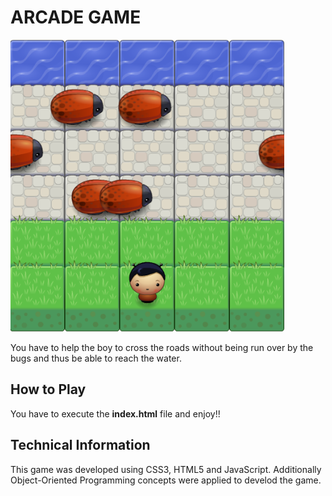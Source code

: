 # ARCADE GAME

![Image](https://github.com/jesusmunozr/arcade-game/blob/master/images/ps.png "Image")

You have to help the boy to cross the roads without being run over by the bugs and thus be able to reach the water.

## How to Play
You have to execute the **index.html** file and enjoy!!

## Technical Information
This game was developed using CSS3, HTML5 and JavaScript.
Additionally Object-Oriented Programming concepts were applied to develod the game.